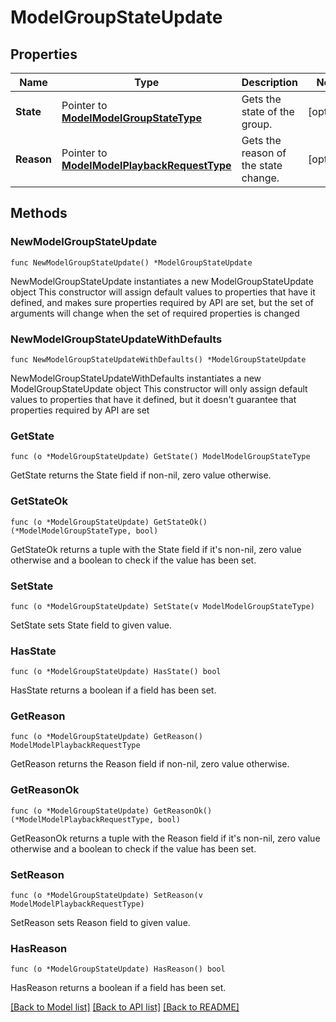 # ModelGroupStateUpdate

## Properties

Name | Type | Description | Notes
------------ | ------------- | ------------- | -------------
**State** | Pointer to [**ModelModelGroupStateType**](ModelGroupStateType.md) | Gets the state of the group. | [optional] 
**Reason** | Pointer to [**ModelModelPlaybackRequestType**](ModelPlaybackRequestType.md) | Gets the reason of the state change. | [optional] 

## Methods

### NewModelGroupStateUpdate

`func NewModelGroupStateUpdate() *ModelGroupStateUpdate`

NewModelGroupStateUpdate instantiates a new ModelGroupStateUpdate object
This constructor will assign default values to properties that have it defined,
and makes sure properties required by API are set, but the set of arguments
will change when the set of required properties is changed

### NewModelGroupStateUpdateWithDefaults

`func NewModelGroupStateUpdateWithDefaults() *ModelGroupStateUpdate`

NewModelGroupStateUpdateWithDefaults instantiates a new ModelGroupStateUpdate object
This constructor will only assign default values to properties that have it defined,
but it doesn't guarantee that properties required by API are set

### GetState

`func (o *ModelGroupStateUpdate) GetState() ModelModelGroupStateType`

GetState returns the State field if non-nil, zero value otherwise.

### GetStateOk

`func (o *ModelGroupStateUpdate) GetStateOk() (*ModelModelGroupStateType, bool)`

GetStateOk returns a tuple with the State field if it's non-nil, zero value otherwise
and a boolean to check if the value has been set.

### SetState

`func (o *ModelGroupStateUpdate) SetState(v ModelModelGroupStateType)`

SetState sets State field to given value.

### HasState

`func (o *ModelGroupStateUpdate) HasState() bool`

HasState returns a boolean if a field has been set.

### GetReason

`func (o *ModelGroupStateUpdate) GetReason() ModelModelPlaybackRequestType`

GetReason returns the Reason field if non-nil, zero value otherwise.

### GetReasonOk

`func (o *ModelGroupStateUpdate) GetReasonOk() (*ModelModelPlaybackRequestType, bool)`

GetReasonOk returns a tuple with the Reason field if it's non-nil, zero value otherwise
and a boolean to check if the value has been set.

### SetReason

`func (o *ModelGroupStateUpdate) SetReason(v ModelModelPlaybackRequestType)`

SetReason sets Reason field to given value.

### HasReason

`func (o *ModelGroupStateUpdate) HasReason() bool`

HasReason returns a boolean if a field has been set.


[[Back to Model list]](../README.md#documentation-for-models) [[Back to API list]](../README.md#documentation-for-api-endpoints) [[Back to README]](../README.md)


